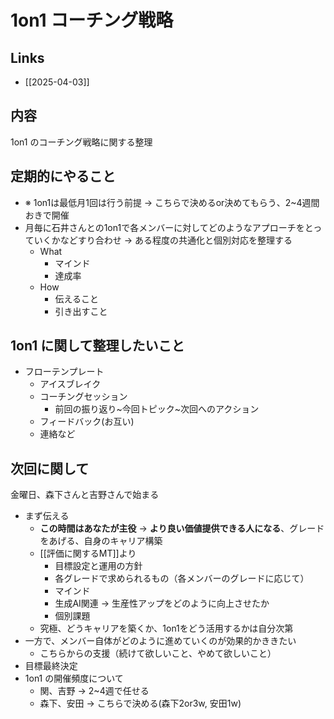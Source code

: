 # 1on1 コーチング戦略

## Links

- [[2025-04-03]]

## 内容

1on1 のコーチング戦略に関する整理

## 定期的にやること

- ※ 1on1は最低月1回は行う前提 -> こちらで決めるor決めてもらう、2~4週間おきで開催
- 月毎に石井さんとの1on1で各メンバーに対してどのようなアプローチをとっていくかなどすり合わせ -> ある程度の共通化と個別対応を整理する
	- What
		- マインド
		- 達成率
	- How
		- 伝えること
		- 引き出すこと

## 1on1 に関して整理したいこと

- フローテンプレート
	- アイスブレイク
	- コーチングセッション
		- 前回の振り返り~今回トピック~次回へのアクション
	- フィードバック(お互い)
	- 連絡など

## 次回に関して

金曜日、森下さんと吉野さんで始まる

- まず伝える
	- **この時間はあなたが主役** -> **より良い価値提供できる人になる**、グレードをあげる、自身のキャリア構築
	- [[評価に関するMT]]より
		- 目標設定と運用の方針
		- 各グレードで求められるもの（各メンバーのグレードに応じて）
		- マインド
		- 生成AI関連 -> 生産性アップをどのように向上させたか
		- 個別課題
	- 究極、どうキャリアを築くか、1on1をどう活用するかは自分次第
- 一方で、メンバー自体がどのように進めていくのが効果的かききたい
	- こちらからの支援（続けて欲しいこと、やめて欲しいこと）
- 目標最終決定
- 1on1 の開催頻度について
	- 関、吉野 -> 2~4週で任せる
	- 森下、安田 -> こちらで決める(森下2or3w, 安田1w)